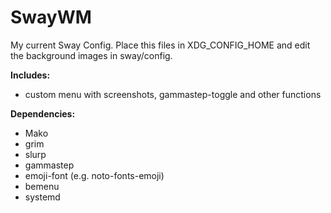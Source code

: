 # SwayWM
My current Sway Config. Place this files in XDG_CONFIG_HOME and edit the background images in sway/config.

**Includes:**
- custom menu with screenshots, gammastep-toggle and other functions

**Dependencies:**
- Mako
- grim
- slurp
- gammastep
- emoji-font (e.g. noto-fonts-emoji)
- bemenu
- systemd
